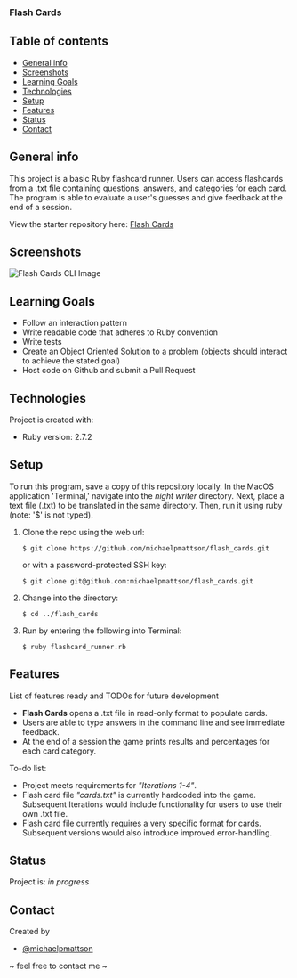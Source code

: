 ###  Flash Cards

## Table of contents
* [General info](#general-info)
* [Screenshots](#screenshots)
* [Learning Goals](#learning-goals)
* [Technologies](#technologies)
* [Setup](#setup)
* [Features](#features)
* [Status](#status)
* [Contact](#contact)

## General info
This project is a basic Ruby flashcard runner. Users can access flashcards
from a .txt file containing questions, answers, and categories for each card.
The program is able to evaluate a user's guesses and give feedback at the
end of a session.

View the starter repository here:
[Flash Cards](http://backend.turing.io/module1/projects/flashcards)

## Screenshots
![Flash Cards CLI Image](https://user-images.githubusercontent.com/826189/125210604-1e6a0580-e25e-11eb-8388-737590acbd29.png)

## Learning Goals
* Follow an interaction pattern
* Write readable code that adheres to Ruby convention
* Write tests
* Create an Object Oriented Solution to a problem (objects should interact to achieve the stated goal)
* Host code on Github and submit a Pull Request

## Technologies
Project is created with:
* Ruby version: 2.7.2

## Setup
To run this program, save a copy of this repository locally. In the MacOS
application 'Terminal,' navigate into the _night writer_ directory. Next, place
a text file (.txt) to be translated in the same directory. Then, run it using
ruby (note: '$' is not typed).

1. Clone the repo using the web url:
   ```
   $ git clone https://github.com/michaelpmattson/flash_cards.git
   ```
   or with a password-protected SSH key:
   ```
   $ git clone git@github.com:michaelpmattson/flash_cards.git
   ```
2. Change into the directory:
   ```
   $ cd ../flash_cards
   ```
3. Run by entering the following into Terminal:
   ```
   $ ruby flashcard_runner.rb
   ```

## Features
List of features ready and TODOs for future development
* __Flash Cards__ opens a .txt file in read-only format to populate cards.
* Users are able to type answers in the command line and see immediate feedback.
* At the end of a session the game prints results and percentages for each card category.

To-do list:
* Project meets requirements for _"Iterations 1-4"_.
* Flash card file _"cards.txt"_ is currently hardcoded into the game.
  Subsequent Iterations would include functionality for users to use their own .txt file.
* Flash card file currently requires a very specific format for cards. Subsequent
  versions would also introduce improved error-handling.


## Status
Project is: _in progress_

## Contact
Created by
* [@michaelpmattson](https://github.com/michaelpmattson)

~ feel free to contact me ~
